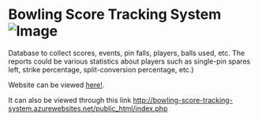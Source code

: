 # Bowling Score Tracking System ![Image](https://travis-ci.com/robert-vo/Bowling-Score-Tracking-System.svg?token=MDyyKNy4sp8cUiysL5c6&branch=master)

Database to collect scores, events, pin falls, players, balls used, etc. The reports could be various statistics about players such as single-pin spares left, strike percentage, split-conversion percentage, etc.)

Website can be viewed [here!](http://bowling-score-tracking-system.azurewebsites.net/public_html/index.php).

It can also be viewed through this link http://bowling-score-tracking-system.azurewebsites.net/public_html/index.php
